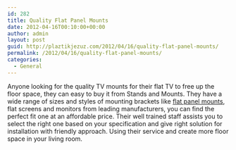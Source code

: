 ```yaml
---
id: 282
title: Quality Flat Panel Mounts
date: 2012-04-16T00:10:00+00:00
author: admin
layout: post
guid: http://plaztikjezuz.com/2012/04/16/quality-flat-panel-mounts/
permalink: /2012/04/16/quality-flat-panel-mounts/
categories:
  - General
---
```

Anyone looking for the quality TV mounts for their flat TV to free up the floor space, they can easy to buy it from Stands and Mounts. They have a wide range of sizes and styles of mounting brackets like [flat panel mounts](http://www.standsandmounts.com/plasmaandlcdmounts.aspx), flat screens and monitors from leading manufacturers, you can find the perfect fit one at an affordable price. Their well trained staff assists you to select the right one based on your specification and give right solution for installation with friendly approach. Using their service and create more floor space in your living room.